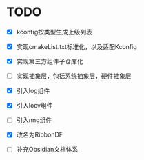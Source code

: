 # TODO
- [x]  kconfig按类型生成上级列表
- [x]  实现cmakeList.txt标准化，以及适配Kconfig
- [x]  实现第三方组件子仓库化
- [ ]  实现抽象层，包括系统抽象层，硬件抽象层
- [x]  引入log组件
- [x]  引入locv组件
- [ ]  引入nng组件
- [x]  改名为RibbonDF
- [ ]  补充Obsidian文档体系

